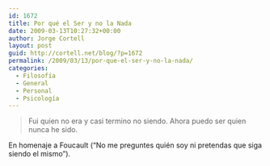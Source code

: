 ```yaml
---
id: 1672
title: Por qué el Ser y no la Nada
date: 2009-03-13T10:27:32+00:00
author: Jorge Cortell
layout: post
guid: http://cortell.net/blog/?p=1672
permalink: /2009/03/13/por-que-el-ser-y-no-la-nada/
categories:
  - Filosofí­a
  - General
  - Personal
  - Psicología
---
```

> Fui quien no era y casi termino no siendo. Ahora puedo ser quien nunca he sido.

En homenaje a Foucault (&#8220;No me preguntes quién soy ni pretendas que siga siendo el mismo&#8221;).